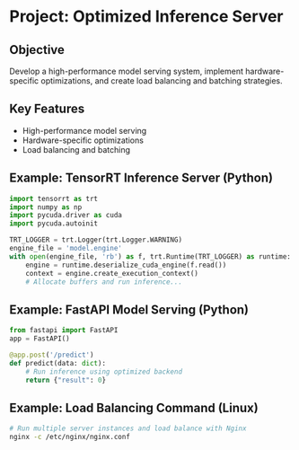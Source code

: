 # Project: Optimized Inference Server

## Objective
Develop a high-performance model serving system, implement hardware-specific optimizations, and create load balancing and batching strategies.

## Key Features
- High-performance model serving
- Hardware-specific optimizations
- Load balancing and batching

## Example: TensorRT Inference Server (Python)
```python
import tensorrt as trt
import numpy as np
import pycuda.driver as cuda
import pycuda.autoinit

TRT_LOGGER = trt.Logger(trt.Logger.WARNING)
engine_file = 'model.engine'
with open(engine_file, 'rb') as f, trt.Runtime(TRT_LOGGER) as runtime:
    engine = runtime.deserialize_cuda_engine(f.read())
    context = engine.create_execution_context()
    # Allocate buffers and run inference...
```

## Example: FastAPI Model Serving (Python)
```python
from fastapi import FastAPI
app = FastAPI()

@app.post('/predict')
def predict(data: dict):
    # Run inference using optimized backend
    return {"result": 0}
```

## Example: Load Balancing Command (Linux)
```sh
# Run multiple server instances and load balance with Nginx
nginx -c /etc/nginx/nginx.conf
```
